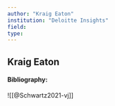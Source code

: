 ```yaml
---
author: "Kraig Eaton"
institution: "Deloitte Insights"
field:
type:
---
```


## Kraig Eaton
#### Bibliography:

![[@Schwartz2021-vj]]